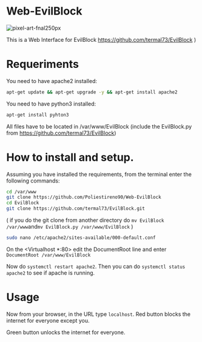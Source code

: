 # Web-EvilBlock
![pixel-art-fnal250px](https://user-images.githubusercontent.com/116316357/224299475-d2cd23fa-7b6e-4a3a-a2b8-db2a801d355c.png)

This is a Web Interface for EvilBlock  https://github.com/termal73/EvilBlock )
# Requeriments
You need to have apache2 installed: 
```bash
apt-get update && apt-get upgrade -y && apt-get install apache2
```
You need to have python3 installed: 
```bash
apt-get install pyhton3
```
All files have to be located in /var/www/EvilBlock (include the EvilBlock.py from https://github.com/termal73/EvilBlock)

# How to install and setup.
Assuming you have installed the requirements, from the terminal enter the following commands:
```bash
cd /var/www
git clone https://github.com/Poliestireno90/Web-EvilBlock
cd EvilBlock
git clone https://github.com/termal73/EvilBlock.git
```
( if you do the git clone from another directory do ```mv EvilBlock /var/www```and```mv EvilBlock.py /var/www/EvilBlock``` )
```bash
sudo nano /etc/apache2/sites-available/000-default.conf
```
On the <Virtualhost *:80> edit the DocumentRoot line and enter ```DocumentRoot /var/www/EvilBlock```

Now do ```systemctl restart apache2```. Then you can do ```systemctl status apache2``` to see if apache is running.

# Usage
Now from your browser, in the URL type ```localhost```.
Red button blocks the internet for everyone except you.

Green button unlocks the internet for everyone.

